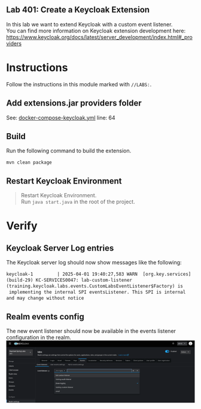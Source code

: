 Lab 401: Create a Keycloak Extension
---

In this lab we want to extend Keycloak with a custom event listener.  
You can find more information on Keycloak extension development here: https://www.keycloak.org/docs/latest/server_development/index.html#_providers

# Instructions

Follow the instructions in this module marked with `//LABS:`.

## Add extensions.jar providers folder

See: [docker-compose-keycloak.yml](docker-compose-keycloak.yml) line: 64

## Build

Run the following command to build the extension.

```
mvn clean package
```

## Restart Keycloak Environment
> Restart Keycloak Environment.  
> Run `java start.java` in the root of the project.

# Verify

## Keycloak Server Log entries

The Keycloak server log should now show messages like the following: 
```
keycloak-1         | 2025-04-01 19:40:27,583 WARN  [org.key.services] (build-29) KC-SERVICES0047: lab-custom-listener (training.keycloak.labs.events.CustomLabsEventListener$Factory) is 
 implementing the internal SPI eventsListener. This SPI is internal and may change without notice
```

## Realm events config

The new event listener should now be available in the events listener configuration in the realm.
![realm-event-listener-config.png](realm-event-listener-config.png)
